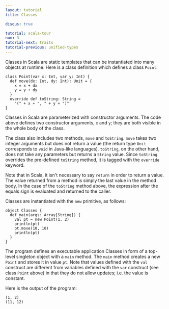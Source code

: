 ```yaml
---
layout: tutorial
title: Classes

disqus: true

tutorial: scala-tour
num: 3
tutorial-next: traits
tutorial-previous: unified-types
---
```


Classes in Scala are static templates that can be instantiated into many objects at runtime.
Here is a class definition which defines a class `Point`:

```tut
class Point(var x: Int, var y: Int) {
  def move(dx: Int, dy: Int): Unit = {
    x = x + dx
    y = y + dy
  }
  override def toString: String =
    "(" + x + ", " + y + ")"
}
```

Classes in Scala are parameterized with constructor arguments. The code above defines two constructor arguments, `x` and `y`; they are both visible in the whole body of the class.

The class also includes two methods, `move` and `toString`. `move` takes two integer arguments but does not return a value (the return type `Unit` corresponds to `void` in Java-like languages). `toString`, on the other hand, does not take any parameters but returns a `String` value. Since `toString` overrides the pre-defined `toString` method, it is tagged with the `override` keyword.

Note that in Scala, it isn't necessary to say `return` in order to return a value. The value returned from a method is simply the last value in the method body. In the case of the `toString` method above, the expression after the equals sign is evaluated and returned to the caller.

Classes are instantiated with the `new` primitive, as follows:

```tut
object Classes {
  def main(args: Array[String]) {
    val pt = new Point(1, 2)
    println(pt)
    pt.move(10, 10)
    println(pt)
  }
}
```

The program defines an executable application Classes in form of a top-level singleton object with a `main` method. The `main` method creates a new `Point` and stores it in value `pt`. Note that values defined with the `val` construct are different from variables defined with the `var` construct (see class `Point` above) in that they do not allow updates; i.e. the value is constant.

Here is the output of the program:

```
(1, 2)
(11, 12)
```
